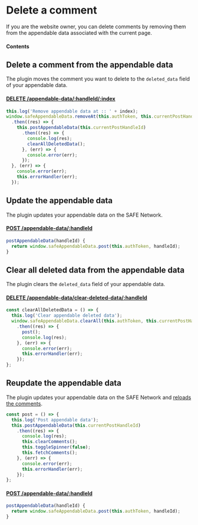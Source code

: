 # Delete a comment

If you are the website owner, you can delete comments by removing them from the appendable data associated with the current page.

#### Contents

<!-- toc -->

## Delete a comment from the appendable data

The plugin moves the comment you want to delete to the `deleted_data` field of your appendable data.

#### [DELETE /appendable-data/:handleId/:index](https://github.com/maidsafe/rfcs/blob/master/text/0042-launcher-api-v0.6/api/appendable_data.md#remove-from-data-by-index)

```js
this.log('Remove appendable data at :: ' + index);
window.safeAppendableData.removeAt(this.authToken, this.currentPostHandleId, index)
  .then((res) => {
    this.postAppendableData(this.currentPostHandleId)
      .then((res) => {
        console.log(res);
        clearAllDeletedData();
      }, (err) => {
        console.error(err);
      });
  }, (err) => {
    console.error(err);
    this.errorHandler(err);
  });
```

## Update the appendable data

The plugin updates your appendable data on the SAFE Network.

#### [POST /appendable-data/:handleId](https://github.com/maidsafe/rfcs/blob/master/text/0042-launcher-api-v0.6/api/appendable_data.md#save-appendabledata)

```js
postAppendableData(handleId) {
  return window.safeAppendableData.post(this.authToken, handleId);
}
```

## Clear all deleted data from the appendable data

The plugin clears the `deleted_data` field of your appendable data.

#### [DELETE /appendable-data/clear-deleted-data/:handleId](https://github.com/maidsafe/rfcs/blob/master/text/0042-launcher-api-v0.6/api/appendable_data.md#clear-deleted-data-section)

```js
const clearAllDeletedData = () => {
  this.log('Clear appendable deleted data');
  window.safeAppendableData.clearAll(this.authToken, this.currentPostHandleId, true)
    .then((res) => {
      post();
      console.log(res);
    }, (err) => {
      console.error(err);
      this.errorHandler(err);
    });
};
```

## Reupdate the appendable data

The plugin updates your appendable data on the SAFE Network and [reloads the comments](load-comments.md).

```js
const post = () => {
  this.log('Post appendable data');
  this.postAppendableData(this.currentPostHandleId)
    .then((res) => {
      console.log(res);
      this.clearComments();
      this.toggleSpinner(false);
      this.fetchComments();
    }, (err) => {
      console.error(err);
      this.errorHandler(err);
    });
};
```

#### [POST /appendable-data/:handleId](https://github.com/maidsafe/rfcs/blob/master/text/0042-launcher-api-v0.6/api/appendable_data.md#save-appendabledata)

```js
postAppendableData(handleId) {
  return window.safeAppendableData.post(this.authToken, handleId);
}
```
